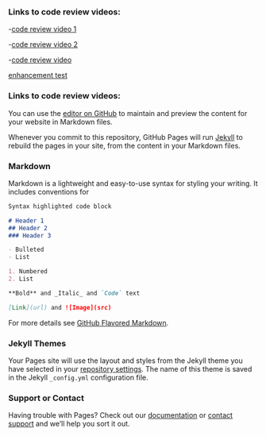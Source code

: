 
### Links to code review videos:

-[code review video 1](https://github.com/maes702/maes702.github.io/blob/master/Informal%20Code%20Review%201of3.zip)

-[code review video 2](https://github.com/maes702/maes702.github.io/blob/master/Informal%20Code%20Review%202of3.zip)

-[code review video ](https://github.com/maes702/maes702.github.io/blob/master/Informal%20Code%20Review%203of3.zip)

[enhancement test](https://github.com/maes702/maes702.github.io/blob/master/artifacts/SlideShow.java)


### Links to code review videos:
You can use the [editor on GitHub](https://github.com/maes702/maes702.github.io/edit/master/index.md) to maintain and preview the content for your website in Markdown files.

Whenever you commit to this repository, GitHub Pages will run [Jekyll](https://jekyllrb.com/) to rebuild the pages in your site, from the content in your Markdown files.

### Markdown

Markdown is a lightweight and easy-to-use syntax for styling your writing. It includes conventions for

```markdown
Syntax highlighted code block

# Header 1
## Header 2
### Header 3

- Bulleted
- List

1. Numbered
2. List

**Bold** and _Italic_ and `Code` text

[Link](url) and ![Image](src)
```

For more details see [GitHub Flavored Markdown](https://guides.github.com/features/mastering-markdown/).

### Jekyll Themes

Your Pages site will use the layout and styles from the Jekyll theme you have selected in your [repository settings](https://github.com/maes702/maes702.github.io/settings). The name of this theme is saved in the Jekyll `_config.yml` configuration file.

### Support or Contact

Having trouble with Pages? Check out our [documentation](https://help.github.com/categories/github-pages-basics/) or [contact support](https://github.com/contact) and we’ll help you sort it out.
